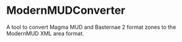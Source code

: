 ModernMUDConverter
==================

A tool to convert Magma MUD and Basternae 2 format zones to the ModernMUD XML area format.
